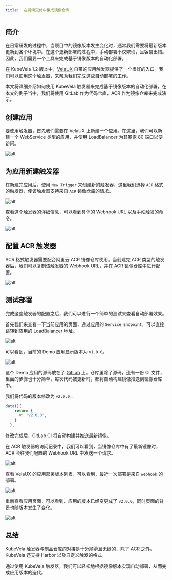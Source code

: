 ```yaml
---
title:  在持续交付中集成镜像仓库
---
```


## 简介

在日常研发的过程中，当项目中的镜像版本发生变化时，通常我们需要将最新版本更新到各个环境中。在这个更新部署的过程中，手动部署不仅繁琐，且容易出错。因此，我们需要一个工具来完成基于镜像版本的自动化部署。

在 KubeVela 1.2 版本中，[VelaUX](../install#3-安装-velaux) 自带的应用触发器提供了一个很好的入口。我们可以使用这个触发器，来帮助我们完成这些自动部署的工作。

本文将详细介绍如何使用 KubeVela 触发器来完成基于镜像版本的自动化部署，在本文的例子当中，我们将使用 GitLab 作为代码仓库，ACR 作为镜像仓库来完成演示。

## 创建应用

要使用触发器，首先我们需要在 VelaUX 上新建一个应用。在这里，我们可以新建一个 WebService 类型的应用，并使用 LoadBalancer 为其暴露 80 端口以便访问。

![alt](../resources/acr-trigger-newapp.png)

## 为应用新建触发器

在新建完应用后，使用 `New Trigger` 来创建新的触发器，这里我们选择 `ACR` 格式的触发器，使该触发器支持来自 `ACR` 镜像仓库的请求。

![alt](../resources/acr-trigger-newtrigger.png)

查看这个触发器的详细信息，可以看到具体的 Webhook URL 以及手动触发的命令。

![alt](../resources/acr-trigger-info.png)

## 配置 ACR 触发器

ACR 格式触发器需要配合阿里云 ACR 镜像仓库使用。当创建完 ACR 类型的触发器后，我们可以复制该触发器的 Webhook URL，并在 ACR 镜像仓库中进行配置。

![alt](../resources/acr-trigger.png)

## 测试部署

完成这些触发器的配置之后，我们可以进行一个简单的测试来查看自动部署效果。

首先我们来查看一下当前应用的页面，通过应用的 `Service Endpoint`，可以直接跳转到应用的 LoadBalancer 地址。

![alt](../resources/acr-trigger-endpoints.png)

可以看到，当前的 Demo 应用显示版本为 `v1.0.0`。

![alt](../resources/acr-trigger-appv1.png)

这个 Demo 应用的源码放在了 [GitLab](https://gitlab.com/FogDong/KubeVela-GitOps-Demo-Code) 上。仓库里除了源码，还有一份 CI 文件，里面的步骤也十分简单，每次代码被更新时，都将自动构建镜像推送到镜像仓库中。

我们将代码的版本修改为 `v2.0.0`：

```javascript
data(){
    return {
      v: 'v2.0.0',
    }
  },
```

修改完成后，GitLab CI 将自动构建并推送最新镜像。

在 ACR 触发器的访问记录中，我们可以看到，当镜像仓库中有了最新镜像时，ACR 会往我们配置的 Webhook URL 中发送一个请求。

![alt](../resources/acr-trigger-acrrecord.png)

查看 VelaUX 的应用部署版本列表，可以看到，最近一次部署是来自 `webhook` 的部署。

![alt](../resources/acr-trigger-revisions.png)

重新查看应用页面，可以看到，应用的版本已经变更成了 `v2.0.0`，同时页面的背景也随版本发生了变化。

![alt](../resources/acr-trigger-appv2.png)

## 总结

KubeVela 触发器与制品仓库的对接是十分顺滑且无缝的，除了 ACR 之外，KubeVela 还支持 Harbor 以及自定义触发的格式。

通过使用 KubeVela 触发器，我们可以轻松地根据镜像版本实现自动部署，从而完成应用版本的迭代。
